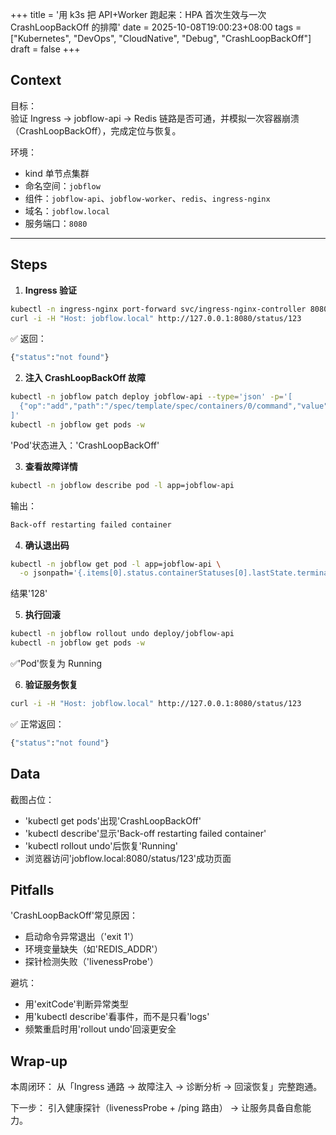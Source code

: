 +++
title = '用 k3s 把 API+Worker 跑起来：HPA 首次生效与一次 CrashLoopBackOff 的排障'
date = 2025-10-08T19:00:23+08:00
tags = ["Kubernetes", "DevOps", "CloudNative", "Debug", "CrashLoopBackOff"]
draft = false
+++


## Context  
目标：  
验证 Ingress → jobflow-api → Redis 链路是否可通，并模拟一次容器崩溃（CrashLoopBackOff），完成定位与恢复。

环境：  
- kind 单节点集群  
- 命名空间：`jobflow`  
- 组件：`jobflow-api`、`jobflow-worker`、`redis`、`ingress-nginx`  
- 域名：`jobflow.local`  
- 服务端口：`8080`

---

## Steps  

1. **Ingress 验证**
```bash
kubectl -n ingress-nginx port-forward svc/ingress-nginx-controller 8080:80
curl -i -H "Host: jobflow.local" http://127.0.0.1:8080/status/123
```
✅ 返回：
```bash
{"status":"not found"}
```

2. **注入 CrashLoopBackOff 故障**
```bash
kubectl -n jobflow patch deploy jobflow-api --type='json' -p='[
  {"op":"add","path":"/spec/template/spec/containers/0/command","value":["/bin/sh","-c","echo BOOM && exit 1"]}
]'
kubectl -n jobflow get pods -w
```
'Pod'状态进入：'CrashLoopBackOff'

3. **查看故障详情**
```bash
kubectl -n jobflow describe pod -l app=jobflow-api
```
输出：
```bash
Back-off restarting failed container
```

4. **确认退出码**
```bash
kubectl -n jobflow get pod -l app=jobflow-api \
  -o jsonpath='{.items[0].status.containerStatuses[0].lastState.terminated.exitCode}'
```
结果'128'

5. **执行回滚**
```bash
kubectl -n jobflow rollout undo deploy/jobflow-api
kubectl -n jobflow get pods -w
```
✅'Pod'恢复为 Running

6. **验证服务恢复**
```bash
curl -i -H "Host: jobflow.local" http://127.0.0.1:8080/status/123
```
✅ 正常返回：
```bash
{"status":"not found"}
```


## Data

截图占位：
- 'kubectl get pods'出现'CrashLoopBackOff'
- 'kubectl describe'显示'Back-off restarting failed container'
- 'kubectl rollout undo'后恢复'Running'
- 浏览器访问'jobflow.local:8080/status/123'成功页面


## Pitfalls

'CrashLoopBackOff'常见原因：
- 启动命令异常退出（'exit 1'）
- 环境变量缺失（如'REDIS_ADDR'）
- 探针检测失败（'livenessProbe'）

避坑：
- 用'exitCode'判断异常类型
- 用'kubectl describe'看事件，而不是只看'logs'
- 频繁重启时用'rollout undo'回滚更安全


## Wrap-up

本周闭环：
从「Ingress 通路 → 故障注入 → 诊断分析 → 回滚恢复」完整跑通。

下一步：
引入健康探针（livenessProbe + /ping 路由）
→ 让服务具备自愈能力。
